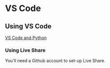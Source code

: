 # VS Code


## Using VS Code

[VS Code and Python](https://code.visualstudio.com/docs/languages/python)


### Using Live Share

You'll need a Github account to set-up Live Share. 